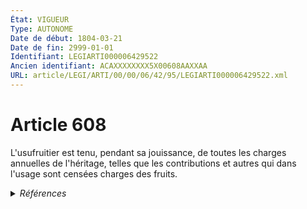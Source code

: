 ```yaml
---
État: VIGUEUR
Type: AUTONOME
Date de début: 1804-03-21
Date de fin: 2999-01-01
Identifiant: LEGIARTI000006429522
Ancien identifiant: ACAXXXXXXXX5X00608AAXXAA
URL: article/LEGI/ARTI/00/00/06/42/95/LEGIARTI000006429522.xml
---
```


<h1>Article 608</h1>

L'usufruitier est tenu, pendant sa jouissance, de toutes les charges annuelles
de l'héritage, telles que les contributions et autres qui dans l'usage sont
censées charges des fruits.


<details>
  <summary><em>Références</em></summary>

  <h2>Articles faisant référence à l'article</h2>
  
  <ul>
    <li>
      <a href="https://legal.tricoteuses.fr//redirection/LEGIARTI000006424368?vers=git&vers=legifrance">Décret n°91-1158 du 8 novembre 1991 portant approbation de la convention passée entre l'Etat et l'Union centrale des arts décoratifs - article ANNEXE AUTONOME VIGUEUR, en vigueur depuis le 1991-11-10</a> CITATION source
    </li>
    <li>
      <a href="https://legal.tricoteuses.fr//redirection/LEGIARTI000006543857?vers=git&vers=legifrance">Décret n°98-222 du 20 mars 1998 portant approbation de la convention passée entre l'Etat et l'Union centrale des arts décoratifs - article ANNEXE AUTONOME MODIFIE, en vigueur du 1997-01-01 au 2003-01-01</a> CITATION source
    </li>
    <li>
      <a href="https://legal.tricoteuses.fr//redirection/LEGIARTI000042983059?vers=git&vers=legifrance">Décret n°98-222 du 20 mars 1998 portant approbation de la convention passée entre l'Etat et l'Union centrale des arts décoratifs - article ANNEXE AUTONOME VIGUEUR, en vigueur depuis le 2021-01-02</a> CITATION source
    </li>
    <li>
      <a href="https://legal.tricoteuses.fr//redirection/LEGIARTI000021282500?vers=git&vers=legifrance">Décret n°98-222 du 20 mars 1998 portant approbation de la convention passée entre l'Etat et l'Union centrale des arts décoratifs - article ANNEXE AUTONOME MODIFIE, en vigueur du 2010-01-13 au 2021-01-02</a> CITATION source
    </li>
  </ul>
  
  <h2>Références faites par l'article</h2>
  
  <ul>
    <li>
      1991-11-08 CITATION cible <a href="https://legal.tricoteuses.fr//redirection/LEGIARTI000006424368?vers=git&vers=legifrance">Décret n°91-1158 du 8 novembre 1991 portant approbation de la convention passée entre l'Etat et l'Union centrale des arts décoratifs - article ANNEXE AUTONOME VIGUEUR, en vigueur depuis le 1991-11-10</a>
    </li>
    <li>
      1998-03-20 CITATION cible <a href="https://legal.tricoteuses.fr//redirection/LEGIARTI000042983059?vers=git&vers=legifrance">Décret n°98-222 du 20 mars 1998 portant approbation de la convention passée entre l'Etat et l'Union centrale des arts décoratifs - article ANNEXE AUTONOME VIGUEUR, en vigueur depuis le 2021-01-02</a>
    </li>
    <li>
      CODIFICATION source Loi 1804-01-30
    </li>
    <li>
      CREATION source Loi 1804-01-30 promulguée le 9 février 1804
    </li>
  </ul>
</details>
